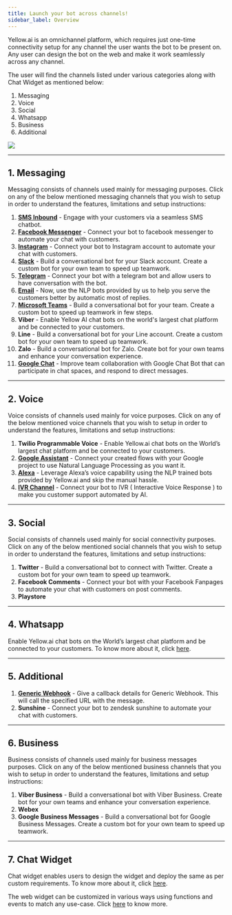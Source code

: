 ```yaml
---
title: Launch your bot across channels!
sidebar_label: Overview
---
```


Yellow.ai is an omnichannel platform, which requires just one-time connectivity setup for any channel the user wants the bot to be present on. Any user can design the bot on the web and make it work seamlessly across any channel.

The user will find the channels listed under various categories along with Chat Widget as mentioned below:

1. Messaging
2. Voice
3. Social
4. Whatsapp
5. Business
6. Additional

![](https://i.imgur.com/AtOYLGk.png)

---
## 1. Messaging

Messaging consists of channels used mainly for messaging purposes. Click on any of the below mentioned messaging channels that you wish to setup in order to understand the features, limitations and setup instructions: 

1. **[SMS Inbound](https://docs.yellow.ai/docs/platform_concepts/channelConfiguration/sms-outbound-india)** - Engage with your customers via a seamless SMS chatbot.
2. **[Facebook Messenger](https://docs.yellow.ai/docs/platform_concepts/channelConfiguration/facebook-messenger)** - Connect your bot to facebook messenger to automate your chat with customers.
3. **[Instagram](https://docs.yellow.ai/docs/platform_concepts/channelConfiguration/instagram)** - Connect your bot to Instagram account to automate your chat with customers.
4. **[Slack](https://docs.yellow.ai/docs/platform_concepts/channelConfiguration/slack2)** - Build a conversational bot for your Slack account. Create a custom bot for your own team to speed up teamwork.
5. **[Telegram](https://docs.yellow.ai/docs/platform_concepts/channelConfiguration/telegram)** - Connect your bot with a telegram bot and allow users to have conversation with the bot.
6. **[Email](https://docs.yellow.ai/docs/platform_concepts/channelConfiguration/email-outbound)** - Now, use the NLP bots provided by us to help you serve the customers better by automatic most of replies.
7. **[Microsoft Teams](https://docs.yellow.ai/docs/platform_concepts/channelConfiguration/teams)** - Build a conversational bot for your team. Create a custom bot to speed up teamwork in few steps.
8. **Viber** - Enable Yellow AI chat bots on the world's largest chat platform and be connected to your customers.
9. **Line** - Build a conversational bot for your Line account. Create a custom bot for your own team to speed up teamwork.
10. **Zalo** - Build a conversational bot for Zalo. Create bot for your own teams and enhance your conversation experience.
11. **[Google Chat](https://docs.yellow.ai/docs/platform_concepts/channelConfiguration/googleChat)** - Improve team collaboration with Google Chat Bot that can participate in chat spaces, and respond to direct messages.

---
## 2. Voice

Voice consists of channels used mainly for voice purposes. Click on any of the below mentioned voice channels that you wish to setup in order to understand the features, limitations and setup instructions:

1. **Twilio Programmable Voice** - Enable Yellow.ai chat bots on the World’s largest chat platform and be connected to your customers.
2. **[Google Assistant](https://docs.yellow.ai/docs/platform_concepts/channelConfiguration/google-assistant)** - Connect your created flows with your Google project to use Natural Language Processing as you want it.
3. **[Alexa](https://docs.yellow.ai/docs/platform_concepts/channelConfiguration/alexa)** - Leverage Alexa’s voice capability using the NLP trained bots provided by Yellow.ai and skip the manual hassle.
4. **[IVR Channel](https://docs.yellow.ai/docs/platform_concepts/channelConfiguration/ivr-bots)** - Connect your bot to IVR ( Interactive Voice Response ) to make you customer support automated by AI.

---
## 3. Social

Social consists of channels used mainly for social connectivity purposes. Click on any of the below mentioned social channels that you wish to setup in order to understand the features, limitations and setup instructions:

1. **Twitter** - Build a conversational bot to connect with Twitter. Create a custom bot for your own team to speed up teamwork.
2. **Facebook Comments** - Connect your bot with your Facebook Fanpages to automate your chat with customers on post comments.
3. **Playstore**

---
## 4. Whatsapp

Enable Yellow.ai chat bots on the World’s largest chat platform and be connected to your customers. To know more about it, click [here](https://docs.yellow.ai/docs/platform_concepts/channelConfiguration/whatsapp-configuration). 

---
## 5. Additional

1. **[Generic Webhook](https://docs.yellow.ai/docs/platform_concepts/channelConfiguration/generic-webhook)** - Give a callback details for Generic Webhook. This will call the specified URL with the message.
2. **Sunshine** - Connect your bot to zendesk sunshine to automate your chat with customers.

---
## 6. Business

Business consists of channels used mainly for business messages purposes. Click on any of the below mentioned business channels that you wish to setup in order to understand the features, limitations and setup instructions:

1. **Viber Business** - Build a conversational bot with Viber Business. Create bot for your own teams and enhance your conversation experience.
2. **Webex**
3. **Google Business Messages** - Build a conversational bot for Google Business Messages. Create a custom bot for your own team to speed up teamwork.

---
## 7. Chat Widget

Chat widget enables users to design the widget and deploy the same as per custom requirements. To know more about it, click [here](https://docs.yellow.ai/docs/platform_concepts/channelConfiguration/web-widget). 

The web widget can be customized in various ways using functions and events to match any use-case. Click [here](https://docs.yellow.ai/docs/platform_concepts/channelConfiguration/web) to know more.
